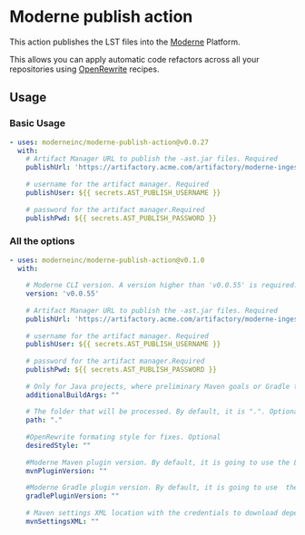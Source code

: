 # Moderne publish action

This action publishes the LST files into the [Moderne](https://www.moderne.io/) Platform. 

This allows you can apply automatic code refactors across all your repositories using [OpenRewrite](https://docs.openrewrite.org/) recipes. 

## Usage

### Basic Usage

```yaml
- uses: moderneinc/moderne-publish-action@v0.0.27
  with:
    # Artifact Manager URL to publish the -ast.jar files. Required
    publishUrl: 'https://artifactory.acme.com/artifactory/moderne-ingest'
    
    # username for the artifact manager. Required
    publishUser: ${{ secrets.AST_PUBLISH_USERNAME }}
    
    # password for the artifact manager.Required
    publishPwd: ${{ secrets.AST_PUBLISH_PASSWORD }}
```

### All the options

```yaml
- uses: moderneinc/moderne-publish-action@v0.1.0
  with:
    
    # Moderne CLI version. A version higher than 'v0.0.55' is required. Required.
    version: 'v0.0.55'
    
    # Artifact Manager URL to publish the -ast.jar files. Required
    publishUrl: 'https://artifactory.acme.com/artifactory/moderne-ingest'
    
    # username for the artifact manager. Required
    publishUser: ${{ secrets.AST_PUBLISH_USERNAME }}
    
    # password for the artifact manager.Required
    publishPwd: ${{ secrets.AST_PUBLISH_PASSWORD }}
    
    # Only for Java projects, where preliminary Maven goals or Gradle tasks that are required before running moderneAST. Optional
    additionalBuildArgs: ""
    
    # The folder that will be processed. By default, it is ".". Optional
    path: "."
    
    #OpenRewrite formating style for fixes. Optional
    desiredStyle: ""
    
    #Moderne Maven plugin version. By default, it is going to use the LATEST. Optional
    mvnPluginVersion: ""
    
    #Moderne Gradle plugin version. By default, it is going to use  the latest.integration. Optional
    gradlePluginVersion: ""
    
    # Maven settings XML location with the credentials to download dependencies. Optional
    mvnSettingsXML: ""
```
    
    
   
